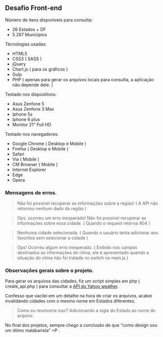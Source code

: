 ## Desafio Front-end

Número de itens disponíveis para consulta:

 - 26 Estados + DF
 - 5.287 Municípios

Técnologias usadas:

 - HTML5
 - CSS3 ( SASS )
 - jQuery
 - Chart.js ( para os gráficos )
 - Gulp
 - PHP ( apenas para gerar os arquivos locais para consulta, a aplicação não depende dele. )

Testado nos dispositivos:

 - Asus Zenfone 5 
 - Asus Zenfone 3 Max
 - Iphone 5s
 - Iphone 6 plus
 - Monitor 21" Full HD

Testado nos navegadores:

 - Google Chrome ( Desktop e Mobile )
 - Firefox ( Desktop e Mobile )
 - Safari
 - Via ( Mobile )
 - CM Browser ( Mobile )
 - Internet Explorer
 - Edge
 - Opera

### Mensagens de erros.

> Não foi possível recuperar as informações sobre a região!
( A API não retornou nenhum dado da região )

> Ops, ocorreu um erro inesperado! Não foi possível recuperar as informações sobre essa cidade.
( Quando o request retorna 404 )

> Nenhuma cidade selecionada.
( Quando o usuário tenta adicionar aos favoritos sem selecionar a cidade )

> Ops! Ocorreu algum erro inesperado.
( Exibido nos campos destinados as informações do clima, ele é apresentado quando a situação do clima não foi tratada no switch no main.js )

### Observações gerais sobre o projeto.

Para gerar os arquivos das cidades, fiz um script simples em php ( create_api.php ) para consultar a [API do Yahoo weather](https://developer.yahoo.com/weather/).

Confesso que vacilei em um detalhe na hora de criar os arquivos, acabei invalidando cidades com o mesmo nome em Estados diferentes.

> Como eu resolveria isso? Adicionando a sigla do Estado ao nome do arquivo.

No final dos projetos, sempre chego a conclusão de que "como design sou um ótimo malabarista" =P .